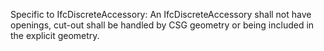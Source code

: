 Specific to IfcDiscreteAccessory: An IfcDiscreteAccessory shall not have openings, cut-out shall be handled by CSG geometry or being included in the explicit geometry.